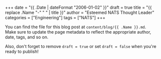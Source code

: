 +++
date = "{{ .Date | dateFormat "2006-01-02" }}"
draft = true
title = "{{ replace .Name "-" " " | title }}"
author = "Esteemed NATS Thought Leader"
categories = ["Engineering"]
tags = ["NATS"]
+++

You can find the file for this blog post at `content/blog/{{ .Name }}.md`. Make sure to update the page metadata to reflect the appropriate author, date, tags, and so on.

Also, don't forget to remove `draft = true` or set `draft = false` when you're ready to publish!
